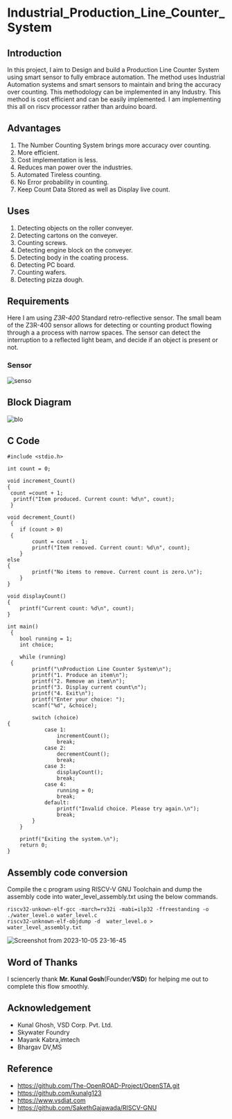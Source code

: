 # Industrial_Production_Line_Counter_System
## Introduction 

In this project, I aim to Design and build a Production Line Counter System  using smart sensor to fully embrace automation. The method uses Industrial Automation systems and smart sensors to maintain and bring the accuracy over counting. This methodology can be implemented in any Industry. This method is cost efficient and can be easily implemented. I am implementing this all on riscv processor rather than arduino board.

## Advantages
1. The Number Counting System brings more accuracy over counting.
2. More efficient.
3. Cost implementation is less.
4. Reduces man power over the industries.
5. Automated Tireless counting.
6. No Error probability in counting.
7. Keep Count Data Stored as well as Display live count.

## Uses
1. Detecting objects on the roller conveyer.
2. Detecting cartons on the conveyer.
3. Counting screws.
4. Detecting engine block on the conveyer.
5. Detecting body in the coating process.
6. Detecting PC board.
7. Counting wafers.
8. Detecting pizza dough.
## Requirements

Here I am using *Z3R-400* Standard retro-reflective sensor. The small beam of the Z3R-400 sensor allows for detecting or counting product flowing through a a process with narrow spaces. The sensor can detect the interruption to a reflected light beam, and decide if an object is present or not.
### Sensor

![senso](https://github.com/nitishkumar515/Industrial_Production_Line_Counter_System/assets/140998638/141af6b3-3514-4de2-8863-4a59784917e2)



## Block Diagram
![blo](https://github.com/nitishkumar515/Industrial_Production_Line_Counter_System/assets/140998638/8e505ea4-a3b2-4001-a0fc-fe4a352251a0)


## C Code
```
#include <stdio.h>

int count = 0;

void increment_Count()
{
 count =count + 1;
  printf("Item produced. Current count: %d\n", count);
 }

void decrement_Count()
 {
    if (count > 0)
 {
        count = count - 1;
        printf("Item removed. Current count: %d\n", count);
    }
else
{
        printf("No items to remove. Current count is zero.\n");
    }
}

void displayCount()
{
    printf("Current count: %d\n", count);
}

int main()
 {
    bool running = 1;
    int choice;

    while (running)
 {
        printf("\nProduction Line Counter System\n");
        printf("1. Produce an item\n");
        printf("2. Remove an item\n");
        printf("3. Display current count\n");
        printf("4. Exit\n");
        printf("Enter your choice: ");
        scanf("%d", &choice);

        switch (choice)
{
            case 1:
                incrementCount();
                break;
            case 2:
                decrementCount();
                break;
            case 3:
                displayCount();
                break;
            case 4:
                running = 0;
                break;
            default:
                printf("Invalid choice. Please try again.\n");
                break;
        }
    }

    printf("Exiting the system.\n");
    return 0;
}
```

## Assembly code conversion

Compile the c program using RISCV-V GNU Toolchain and dump the assembly code into water_level_assembly.txt using the below commands.
```
riscv32-unkown-elf-gcc -march=rv32i -mabi=ilp32 -ffreestanding -o ./water_level.o water_level.c
riscv32-unknown-elf-objdump -d  water_level.o > water_level_assembly.txt
```


![Screenshot from 2023-10-05 23-16-45](https://github.com/nitishkumar515/Industrial_Production_Line_Counter_System/assets/140998638/f211635c-a9c4-47ac-9d27-cb411ee5506a)



## Word of Thanks
I sciencerly thank **Mr. Kunal Gosh**(Founder/**VSD**) for helping me out to complete this flow smoothly.

## Acknowledgement
- Kunal Ghosh, VSD Corp. Pvt. Ltd.
- Skywater Foundry
- Mayank Kabra,imtech
- Bhargav DV,MS
  
## Reference 


- https://github.com/The-OpenROAD-Project/OpenSTA.git
- https://github.com/kunalg123
- https://www.vsdiat.com
- https://github.com/SakethGajawada/RISCV-GNU
